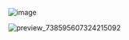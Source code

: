 ![image](https://github.com/ZavenGaloyan/YEAR_2/assets/111752809/bfb96aeb-ec8d-4270-9ba4-7aecbe1318e8)

![preview_738595607324215092](https://github.com/ZavenGaloyan/YEAR_2/assets/111752809/a743989b-12fc-43cd-80a5-34189f746cd8)
